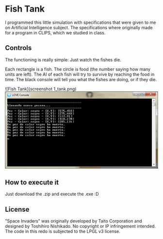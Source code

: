 Fish Tank
=============================

I programmed this little simulation with specifications that were given to me on Artificial Intelligence subject. The specifications where originally made for a program in CLIPS, which we studied in class.


Controls
-----------------------------------------------------
The functioning is really simple: Just watch the fishes die. 

Each rectangle is a fish. The circle is food (the number saying how many units are left). The AI of each fish will try to survive by reaching the food in time. The black console will tell you what the fishes are doing, or if they die.


![Fish Tank](screenshot 1_tank.png)
![Fish Tank Console](screenshot_1_console.png)

How to execute it
-----------------------------------------------------
Just download the .zip and execute the .exe :D


License
-----------------------------------------------------
"Space Invaders" was originally developed by Taito Corporation and designed by Toshihiro Nishikado. No copyright or IP infringement intended. The code in this redo is subjected to the LPGL v3 license.
